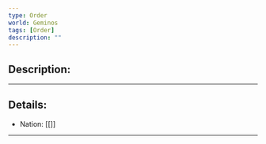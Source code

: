 ```yaml
---
type: Order
world: Geminos
tags: [Order]
description: ""
---
```


## Description:

---
## Details:
- Nation: [[]]

---




